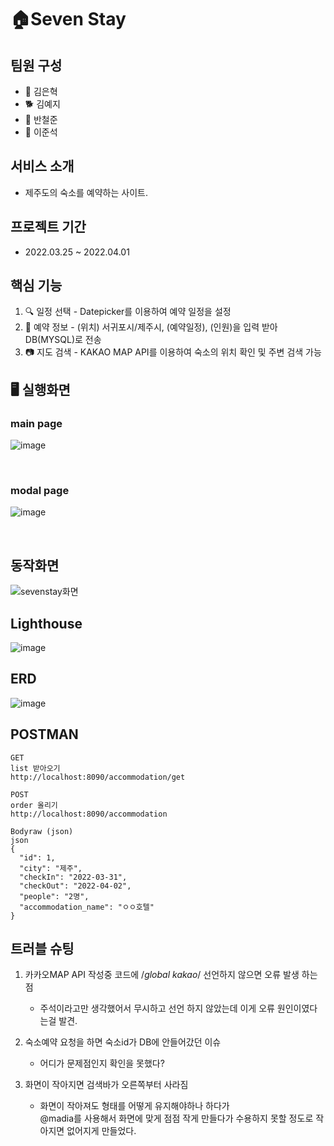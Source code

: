   # 🏠Seven Stay

## 팀원 구성
  - :bear: 김은혁
  - 🐕 김예지
  - 🐣 반철준
  - 🐹 이준석

## 서비스 소개
- 제주도의 숙소를 예약하는 사이트.


## 프로젝트 기간
- 2022.03.25 ~ 2022.04.01


## 핵심 기능
1. 🔍 일정 선택 - Datepicker를 이용하여 예약 일정을 설정
2. 📖 예약 정보 - (위치) 서귀포시/제주시, (예약일정), (인원)을 입력 받아 DB(MYSQL)로 전송
3. 📷 지도 검색 - KAKAO MAP API를 이용하여 숙소의 위치 확인 및 주변 검색 가능

## 🖥 실행화면 

 ### main page
![image](https://user-images.githubusercontent.com/97449025/161179482-06b5c6da-6ba5-4ca3-b609-7a29a0e6815c.png)


<br>
  
 ### modal page
![image](https://user-images.githubusercontent.com/95362504/161176458-54a32a53-4583-4e22-9b60-69878c3186f7.png)

<br>

## 동작화면
![sevenstay화면](https://user-images.githubusercontent.com/97449025/161179165-79990045-f845-48a8-b205-af14c0812d82.gif)

## Lighthouse
![image](https://user-images.githubusercontent.com/95362504/161176201-fbdbfdde-2a3a-4358-a60f-a7943b8eee0b.png)

## ERD
![image](https://user-images.githubusercontent.com/95362504/161176520-be61bac2-42d4-4f15-bc97-11dd31c6399e.png)

## POSTMAN
```
GET
list 받아오기
http://localhost:8090/accommodation/get

POST
order 올리기
http://localhost:8090/accommodation

Bodyraw (json)
json
{
  "id": 1,
  "city": "제주",
  "checkIn": "2022-03-31",
  "checkOut": "2022-04-02",
  "people": "2명",
  "accommodation_name": "ㅇㅇ호텔"
}
```

## 트러블 슈팅
1. 카카오MAP API 작성중 코드에  /*global kakao*/ 선언하지 않으면 오류 발생 하는점 
    - 주석이라고만 생각했어서 무시하고 선언 하지 않았는데 이게 오류 원인이였다는걸 발견.

2. 숙소예약 요청을 하면 숙소id가 DB에 안들어갔던 이슈
    - 어디가 문제점인지 확인을 못했다?

3. 화면이 작아지면 검색바가 오른쪽부터 사라짐
    - 화면이 작아져도 형태를 어떻게 유지해야하나 하다가 <br>
      @madia를 사용해서 화면에 맞게 점점 작게 만들다가 수용하지 못할 정도로 작아지면 없어지게 만들었다.
